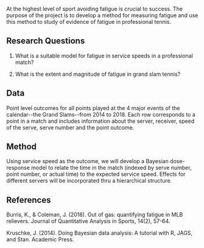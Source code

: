 ﻿At the highest level of sport avoiding fatigue is crucial to success. The purpose of the project is to develop a method for measuring fatigue and use this method to study of evidence of fatigue in professional tennis.


## Research Questions


1. What is a suitable model for fatigue in service speeds in a professional match?

2. What is the extent and magnitude of fatigue in grand slam tennis?


## Data


Point level outcomes for all points played at the 4 major events of the calendar--the Grand Slams--from 2014 to 2018. Each row corresponds to a point in a match and includes information about the server, receiver, speed of the serve, serve number and the point outcome. 


## Method

Using service speed as the outcome, we will develop a Bayesian dose-response model to relate the time in the match (indexed by serve number, point number, or actual time) to the expected service speed. Effects for different servers will be incorporated thru a hierarchical structure.


## References


Burris, K., & Coleman, J. (2018). Out of gas: quantifying fatigue in MLB relievers. Journal of Quantitative Analysis in Sports, 14(2), 57-64.


Kruschke, J. (2014). Doing Bayesian data analysis: A tutorial with R, JAGS, and Stan. Academic Press.
